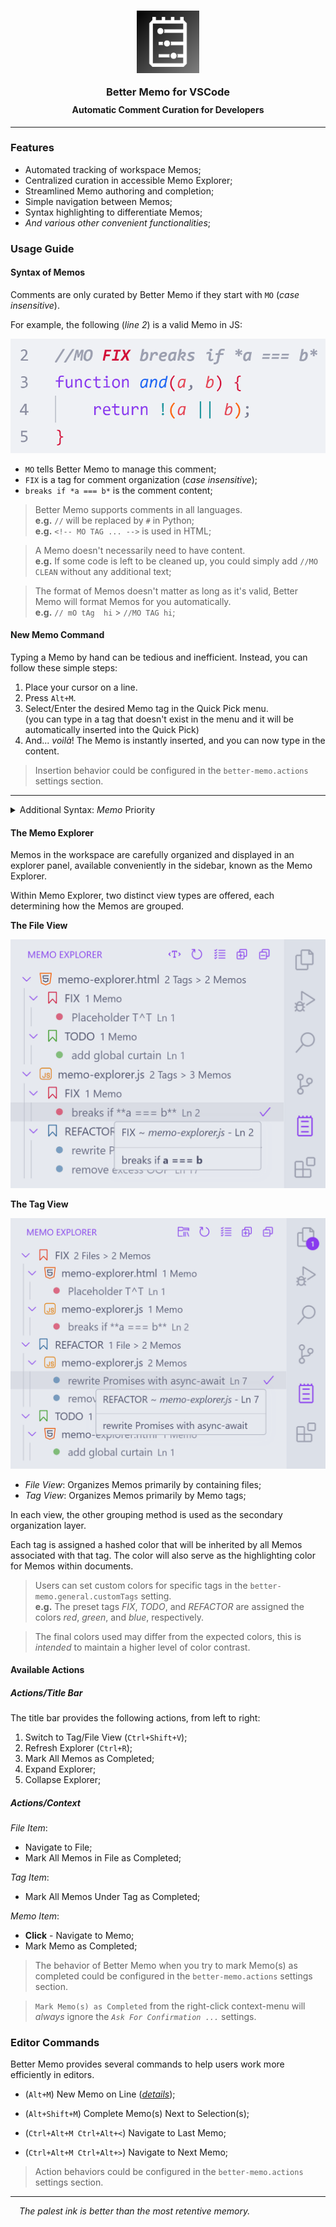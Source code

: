 <h3 align="center" style="margin-bottom: -10px">
	<img src="https://raw.githubusercontent.com/CarbonicSoda/vscode-better-memo/master/media/icon.png" width="100" alt="Better Memo icon">
	<p></p>
	Better Memo for VSCode
</h3>
<h4 align="center">Automatic Comment Curation for Developers</h4>

---

### Features

-   Automated tracking of workspace Memos;
-   Centralized curation in accessible Memo Explorer;
-   Streamlined Memo authoring and completion;
-   Simple navigation between Memos;
-   Syntax highlighting to differentiate Memos;
-   _And various other convenient functionalities_;

### Usage Guide

#### Syntax of Memos

Comments are only curated by Better Memo if they start with `MO` (_case insensitive_).

For example, the following (_line 2_) is a valid Memo in JS:

![Memo Example](https://github.com/CarbonicSoda/vscode-better-memo/blob/master/media/usage-guide/memo-example.png?raw=true)

-   `MO` tells Better Memo to manage this comment;
-   `FIX` is a tag for comment organization (_case insensitive_);
-   `breaks if *a === b*` is the comment content;

> Better Memo supports comments in all languages.  
> **e.g.** `//` will be replaced by `#` in Python;  
> **e.g.** `<!-- MO TAG ... -->` is used in HTML;

> A Memo doesn't necessarily need to have content.  
> **e.g.** If some code is left to be cleaned up, you could simply add `//MO CLEAN` without any additional text;

> The format of Memos doesn't matter as long as it's valid, Better Memo will format Memos for you automatically.  
> **e.g.** `// mO tAg  hi` > `//MO TAG hi`;

#### New Memo Command

Typing a Memo by hand can be tedious and inefficient. Instead, you can follow these simple steps:

1. Place your cursor on a line.
2. Press `Alt+M`.
3. Select/Enter the desired Memo tag in the Quick Pick menu.  
(you can type in a tag that doesn't exist in the menu and it will be automatically inserted into the Quick Pick)
4. And... _voilà_! The Memo is instantly inserted, and you can now type in the content.

> Insertion behavior could be configured in the `better-memo.actions` settings section.

---

<details>
<summary>Additional Syntax: <i>Memo</i> Priority</summary>
<p></p>

To assign priority to more urgent code actions, you can add an exclamation mark `!` before the content.

For example, `//MO FIX !breaks POST` would have a higher priority than `//MO FIX no logs`.

> As a result, the first one would be listed higher than the second in the Memo Explorer. (_introduced in the next section_)

The more exclamation marks you add, the higher the priority of the Memo. For instance, `//MO FIX !!critical failure` would have an even higher priority than `//MO FIX !breaks POST`.

</details>

#### The Memo Explorer

Memos in the workspace are carefully organized and displayed in an explorer panel, available conveniently in the sidebar, known as the Memo Explorer.

Within Memo Explorer, two distinct view types are offered, each determining how the Memos are grouped.

**The File View**

![Memo Explorer File View](https://github.com/CarbonicSoda/vscode-better-memo/blob/master/media/usage-guide/memo-explorer-file.png?raw=true)

**The Tag View**

![Memo Explorer Tag View](https://github.com/CarbonicSoda/vscode-better-memo/blob/master/media/usage-guide/memo-explorer-tag.png?raw=true)

-   _File View_: Organizes Memos primarily by containing files;
-   _Tag View_: Organizes Memos primarily by Memo tags;

In each view, the other grouping method is used as the secondary organization layer.

Each tag is assigned a hashed color that will be inherited by all Memos associated with that tag. The color will also serve as the highlighting color for Memos within documents.

> Users can set custom colors for specific tags in the `better-memo.general.customTags` setting.  
> **e.g.** The preset tags _FIX_, _TODO_, and _REFACTOR_ are assigned the colors _red_, _green_, and _blue_, respectively.

> The final colors used may differ from the expected colors, this is _intended_ to maintain a higher level of color contrast.

#### Available Actions

##### Actions/Title Bar

The title bar provides the following actions, from left to right:

1. Switch to Tag/File View (`Ctrl+Shift+V`);
2. Refresh Explorer (`Ctrl+R`);
3. Mark All Memos as Completed;
4. Expand Explorer;
5. Collapse Explorer;

##### Actions/Context

_File Item_:

-   Navigate to File;
-   Mark All Memos in File as Completed;

_Tag Item_:

-   Mark All Memos Under Tag as Completed;

_Memo Item_:

-   **Click** - Navigate to Memo;
-   Mark Memo as Completed;

> The behavior of Better Memo when you try to mark Memo(s) as completed could be configured in the `better-memo.actions` settings section.

> `Mark Memo(s) as Completed` from the right-click context-menu will _always_ ignore the _`Ask For Confirmation ...`_ settings.

### Editor Commands

Better Memo provides several commands to help users work more efficiently in editors.

-   (`Alt+M`) New Memo on Line (_[details](#new-memo-command)_);
-   (`Alt+Shift+M`) Complete Memo(s) Next to Selection(s);

-   (`Ctrl+Alt+M Ctrl+Alt+<`) Navigate to Last Memo;
-   (`Ctrl+Alt+M Ctrl+Alt+>`) Navigate to Next Memo;

> Action behaviors could be configured in the `better-memo.actions` settings section.

---

<p>

_&emsp;The palest ink is better than the most retentive memory._
